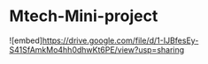 # Mtech-Mini-project
![embed]https://drive.google.com/file/d/1-IJBfesEy-S41SfAmkMo4hh0dhwKt6PE/view?usp=sharing
